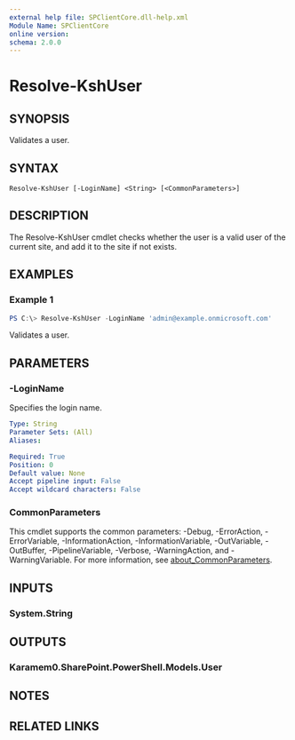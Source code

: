 ```yaml
---
external help file: SPClientCore.dll-help.xml
Module Name: SPClientCore
online version:
schema: 2.0.0
---
```


# Resolve-KshUser

## SYNOPSIS
Validates a user.

## SYNTAX

```
Resolve-KshUser [-LoginName] <String> [<CommonParameters>]
```

## DESCRIPTION
The Resolve-KshUser cmdlet checks whether the user is a valid user of the current site, and add it to the site if not exists.

## EXAMPLES

### Example 1
```powershell
PS C:\> Resolve-KshUser -LoginName 'admin@example.onmicrosoft.com'
```

Validates a user.

## PARAMETERS

### -LoginName
Specifies the login name.

```yaml
Type: String
Parameter Sets: (All)
Aliases:

Required: True
Position: 0
Default value: None
Accept pipeline input: False
Accept wildcard characters: False
```

### CommonParameters
This cmdlet supports the common parameters: -Debug, -ErrorAction, -ErrorVariable, -InformationAction, -InformationVariable, -OutVariable, -OutBuffer, -PipelineVariable, -Verbose, -WarningAction, and -WarningVariable. For more information, see [about_CommonParameters](http://go.microsoft.com/fwlink/?LinkID=113216).

## INPUTS

### System.String

## OUTPUTS

### Karamem0.SharePoint.PowerShell.Models.User

## NOTES

## RELATED LINKS
